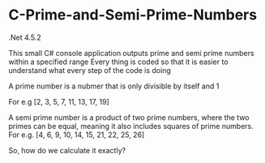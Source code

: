 # C-Prime-and-Semi-Prime-Numbers

.Net 4.5.2

This small C# console application outputs prime and semi prime numbers within a specified range
Every thing is coded so that it is easier to understand what every step of the code is doing

A prime number is a nubmer that is only divisible by itself and 1

For e.g [2, 3, 5, 7, 11, 13, 17, 19] 

A semi prime number is a product of two prime numbers, where the two primes can be equal, meaning it also includes squares of prime numbers.
For e.g. [4, 6, 9, 10, 14, 15, 21, 22, 25, 26]

So, how do we calculate it exactly? 
